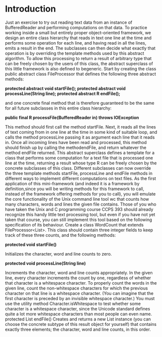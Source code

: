 # Introduction

Just an exercise to try out reading text data from an instance of ​BufferedReader and performing computations on that data. To practice working inside a small but entirely proper object-oriented framework​, we design an entire class hierarchy that reads in text one line at the time and performs some operation for each line, and having read in all the lines, emits a result in the end. The subclasses can then decide what exactly that operation is by overriding the ​template methods used by this abstract algorithm.
To allow this processing to return a result of arbitrary type that can be freely chosen by the users of this class, the abstract superclass of this little framework is also defined to be ​generic​. Start by creating the class ​public abstract class FileProcessor<R> that defines the following three abstract​ methods:

**protected abstract void startFile();
protected abstract void processLine(String line);
protected abstract R endFile();**


and one concrete ​final method that is therefore guaranteed to be the same for all future subclasses in this entire class hierarchy:

**public final R processFile(BufferedReader in) throws IOException**

This method should first call the method ​startFile​. Next, it reads all the lines of text coming from in one line at the time in some kind of suitable loop, and calls the method ​processLine passing it as argument each line that it reads in. Once all incoming lines have been read and processed, this method should finish up by calling the method ​endFile​, and return whatever the method ​endFile returned.
This abstract superclass defines a template for a class that performs some computation for a text file that is processed one line at the time, returning a result whose type ​R can be freely chosen by the concrete subclasses of this class. Different subclasses can now override the three template methods ​startFile​, ​processLine and ​endFile methods in different ways to implement different computations on text files.
As the first application of this mini-framework (and indeed it is a framework by definition, ​since you will be writing methods for this framework to call, instead of the framework offering methods for you to call​), you will emulate the core functionality of the Unix command line tool ​wc that counts how many characters, words and lines the given file contains. Those of you who have taken the Unix and C programming course CCPS 393 should already recognize this handy little text processing tool, but even if you have not yet taken that course, you can still implement this tool based on the following specification of its behaviour.
Create a class ​WordCount that ​extends FileProcessor<List<Integer>>​. This class should contain three integer fields to keep track of these three counts, and the following methods:

**protected void startFile()**

Initializes the character, word and line counts to zero.

**protected void processLine(String line)**

Increments the character, word and line counts appropriately. In the given ​line​, every character increments the count by one, regardless of whether that character is a whitespace character. To properly count the words in the given line, count the non-whitespace characters for which the previous character on that ​line is a whitespace character. (You can imagine that the first character is preceded by an invisible whitespace character.) You must use the utility method Character.isWhitespace to test whether some character is a whitespace character, since the Unicode standard defines ​quite a lot more whitespace characters​ than most people can even name.
protected List<Integer> endFile()
Creates and returns a new ​List<Integer> instance (you can choose the concrete subtype of this result object for yourself) that contains exactly three elements; the character, word and line counts, in this order.
